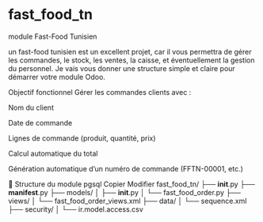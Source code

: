 # fast_food_tn
module Fast-Food Tunisien

 un fast-food tunisien est un excellent projet, car il vous permettra de gérer les commandes, le stock, les ventes, la caisse, et éventuellement la gestion du personnel. Je vais vous donner une structure simple et claire pour démarrer votre module Odoo.
 
 
 
 
 Objectif fonctionnel
Gérer les commandes clients avec :

Nom du client

Date de commande

Lignes de commande (produit, quantité, prix)

Calcul automatique du total

Génération automatique d’un numéro de commande (FFTN-00001, etc.)

📁 Structure du module
pgsql
Copier
Modifier
fast_food_tn/
├── __init__.py
├── __manifest__.py
├── models/
│   ├── __init__.py
│   └── fast_food_order.py
├── views/
│   └── fast_food_order_views.xml
├── data/
│   └── sequence.xml
├── security/
│   └── ir.model.access.csv
